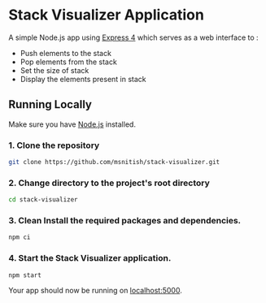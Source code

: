 
# Stack Visualizer Application

A simple Node.js app using [Express 4](http://expressjs.com/) which serves as a web interface to :
* Push elements to the stack
* Pop elements from the stack
* Set the size of stack
* Display the elements present in stack

## Running Locally

Make sure you have [Node.js](http://nodejs.org/) installed.
### 1. Clone the repository 
```sh
git clone https://github.com/msnitish/stack-visualizer.git
```
### 2. Change directory to the project's root directory
```sh
cd stack-visualizer
```
### 3. Clean Install the required packages and dependencies.
```sh
npm ci
```
### 4. Start the Stack Visualizer application.
```sh
npm start
```

Your app should now be running on [localhost:5000](http://localhost:5000/).
